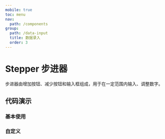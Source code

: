 ```yaml
---
mobile: true
toc: menu
nav:
  path: /components
group:
  path: /data-input
  title: 数据录入
  order: 3
---
```

# Stepper 步进器

步进器由增加按钮、减少按钮和输入框组成，用于在一定范围内输入、调整数字。

## 代码演示

### 基本使用

<code src="./demo/demo1.tsx"></code>

### 自定义

<code src="./demo/demo2.tsx"></code>


<API src="./Stepper.tsx" props="InputNumberProps|defaultValue|disableInput|disableMinusButton|disablePlusButton|disabled|hideInput|hideMinusButton|hidePlusButton|max|min|onChange|step|value"></API>

